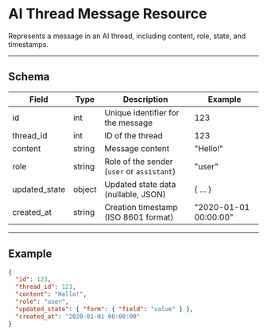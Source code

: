# AI Thread Message Resource

Represents a message in an AI thread, including content, role, state, and timestamps.


---

## Schema
| Field         | Type    | Description                                 | Example                |
|-------------- |---------|---------------------------------------------|------------------------|
| id            | int     | Unique identifier for the message           | 123                    |
| thread_id     | int     | ID of the thread                            | 123                    |
| content       | string  | Message content                             | "Hello!"              |
| role          | string  | Role of the sender (`user` or `assistant`)  | "user"                |
| updated_state | object  | Updated state data (nullable, JSON)         | { ... }                |
| created_at    | string  | Creation timestamp (ISO 8601 format)        | "2020-01-01 00:00:00" |

---

## Example
```json
{
  "id": 123,
  "thread_id": 123,
  "content": "Hello!",
  "role": "user",
  "updated_state": { "form": { "field": "value" } },
  "created_at": "2020-01-01 00:00:00"
}
```
